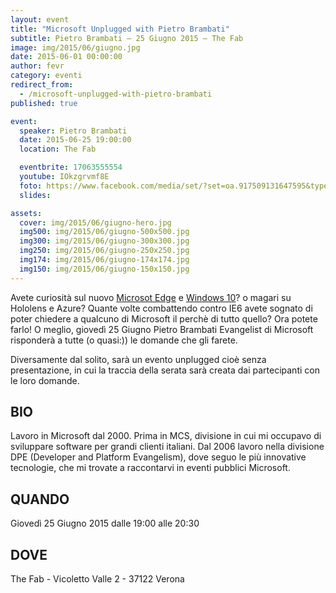 ```yaml
---
layout: event
title: "Microsoft Unplugged with Pietro Brambati"
subtitle: Pietro Brambati – 25 Giugno 2015 – The Fab
image: img/2015/06/giugno.jpg
date: 2015-06-01 00:00:00
author: fevr
category: eventi
redirect_from:
  - /microsoft-unplugged-with-pietro-brambati
published: true

event:
  speaker: Pietro Brambati
  date: 2015-06-25 19:00:00
  location: The Fab

  eventbrite: 17063555554
  youtube: IOkzgrvmf8E
  foto: https://www.facebook.com/media/set/?set=oa.917509131647595&type=1
  slides:

assets:
  cover: img/2015/06/giugno-hero.jpg
  img500: img/2015/06/giugno-500x500.jpg
  img300: img/2015/06/giugno-300x300.jpg
  img250: img/2015/06/giugno-250x250.jpg
  img174: img/2015/06/giugno-174x174.jpg
  img150: img/2015/06/giugno-150x150.jpg
---
```


Avete curiosità sul nuovo [Microsot Edge](https://www.microsoft.com/it-it/windows/microsoft-edge) e
[Windows 10](https://www.microsoft.com/it-it/windows/)? o magari su Hololens e Azure?
Quante volte combattendo contro IE6 avete sognato di poter chiedere a qualcuno di Microsoft il perchè di tutto quello?
Ora potete farlo! O meglio, giovedì 25 Giugno Pietro Brambati Evangelist di Microsoft risponderà a tutte (o quasi:))
le domande che gli farete.

Diversamente dal solito, sarà un evento unplugged cioè senza presentazione, in cui la traccia della serata sarà creata
dai partecipanti con le loro domande.

## BIO
Lavoro in Microsoft dal 2000.
Prima in MCS, divisione in cui mi occupavo di sviluppare software per grandi clienti italiani.
Dal 2006 lavoro nella divisione DPE (Developer and Platform Evangelism), dove seguo le più innovative tecnologie,
che mi trovate a raccontarvi in eventi pubblici Microsoft.

## QUANDO
Giovedì 25 Giugno 2015 dalle 19:00 alle 20:30

## DOVE
The Fab - Vicoletto Valle 2 - 37122 Verona
